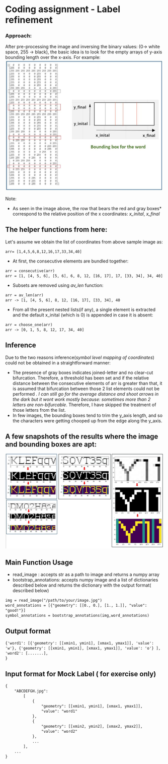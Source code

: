 # Coding assignment - Label refinement
<h3>Approach:</h3>
After pre-processing the image and inversing the binary values: (0-> white space, 255 -> black), the basic idea is to look for the empty arrays of y-axis bounding length over the x-axis. For example:



<img src="https://raw.githubusercontent.com/Siddicus/Symbol_level/master/bounding.JPG" >


Note:

- As seen in the image above, the row that bears the red and gray boxes* correspond to the relative position of the x coordinates: *x_inital*, *x_final*

## The helper functions from here:
Let's assume we obtain the list of coordinates from above sample image as:

```
arr= [1,4,5,6,8,12,16,17,33,34,40]
```
- At first, the consecutive elements are bundled together:
 
```
arr = consecutive(arr)
arr = [1, [4, 5, 6], [5, 6], 6, 8, 12, [16, 17], 17, [33, 34], 34, 40]
```
- Subsets are removed using *av_len* function:
```
arr = av_len(arr)
arr -> [1, [4, 5, 6], 8, 12, [16, 17], [33, 34], 40
```
- From all the present nested lists(if any), a single element is extracted and the default x_inital (which is 0) is appended in case it is absent:

```
arr = choose_one(arr)
arr -> [0, 1, 5, 8, 12, 17, 34, 40]
```
## Inference
Due to the two reasons inference(*symbol level mapping of coordinates*) could not be obtained in a straightforward manner:
- The presence of gray boxes indicates joined-letter and no clear-cut bifurcation. Therefore, a threshold has been set and if the relative distance between the consecutive elements of arr is greater than that, it is assumed that bifurcation between those 2 list elements could not be performed . *I can still go for the average distance and shoot arrows in the dark but it wont work mostly because: sometimes more than 2 letters are non-bifurcable*. Therefore, I have skipped the treatment of those letters from the list.
- In few images, the bounding boxes tend to trim the y_axis length, and so the characters were getting chooped up from the edge along the y_axis. 

## A few snapshots of the results where the image and bounding boxes are apt:


<img src="https://raw.githubusercontent.com/Siddicus/Symbol_level/master/sample_result.JPG" >

## Main Function Usage
- read_image : accepts str as a path to image and returns a numpy array
-  bootstrap_annotations: accepts numpy image and a list of dictionaries described below and returns the dictionary with the output format( described below)

```
img = read_image("/path/to/your/image.jpg")
word_annotations = [{"geometry": [[0., 0.], [1., 1.]], "value": "good!"}]
symbol_annotations = bootstrap_annotations(img,word_annotations)
```
## Output format
```
{'word1': [{'geometry': [[xmin1, ymin1], [xmax1, ymax1]], 'value': 'w'}, {'geometry': [[xmin1, ymin1], [xmax1, ymax1]], 'value': 'o'} ], 
'word2': [.......],
}
```

## Input format for Mock Label ( for exercise only)

```
{
    "ABCDEFGH.jpg": 
        [
            {
                "geometry": [[xmin1, ymin1], [xmax1, ymax1]],
                "value": "word1"
            },
            {
                "geometry": [[xmin2, ymin2], [xmax2, ymax2]],
                "value": "word2"
            },
            ...
        ],
    ...
}

```



